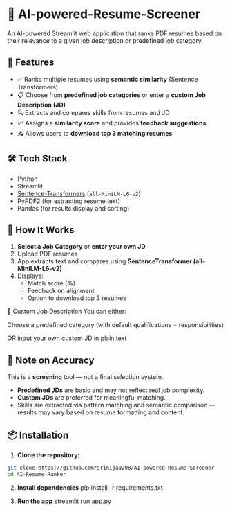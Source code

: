 # 📄 AI-powered-Resume-Screener

An AI-powered Streamlit web application that ranks PDF resumes based on their relevance to a given job description or predefined job category.

## 🚀 Features

- ✅ Ranks multiple resumes using **semantic similarity** (Sentence Transformers)
- 📋 Choose from **predefined job categories** or enter a **custom Job Description (JD)**
- 🔍 Extracts and compares skills from resumes and JD
- 📈 Assigns a **similarity score** and provides **feedback suggestions**
- 📥 Allows users to **download top 3 matching resumes**

## 🛠️ Tech Stack

- Python 
- Streamlit 
- [Sentence-Transformers](https://www.sbert.net/) (`all-MiniLM-L6-v2`)
- PyPDF2 (for extracting resume text)
- Pandas (for results display and sorting)

## 🚀 How It Works

1. **Select a Job Category** or **enter your own JD**
2. Upload PDF resumes
3. App extracts text and compares using **SentenceTransformer (all-MiniLM-L6-v2)**
4. Displays:
   - Match score (%)
   - Feedback on alignment
   - Option to download top 3 resumes

📁 Custom Job Description
You can either:

Choose a predefined category (with default qualifications + responsibilities)

OR input your own custom JD in plain text


## 🧠 Note on Accuracy

This is a **screening** tool — not a final selection system.  
- **Predefined JDs** are basic and may not reflect real job complexity.  
- **Custom JDs** are preferred for meaningful matching.  
- Skills are extracted via pattern matching and semantic comparison — results may vary based on resume formatting and content.



## 📦 Installation

1. **Clone the repository:**
```bash
git clone https://github.com/srinija0208/AI-powered-Resume-Screener
cd AI-Resume-Ranker
```


2. **Install dependencies**
pip install -r requirements.txt

3. **Run the app**
streamlit run app.py

